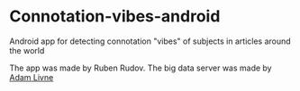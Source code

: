 # Connotation-vibes-android
Android app for detecting connotation "vibes" of subjects in articles around the world

The app was made by Ruben Rudov.
The big data server was made by [Adam Livne](http://www.github.com/adamal92)
